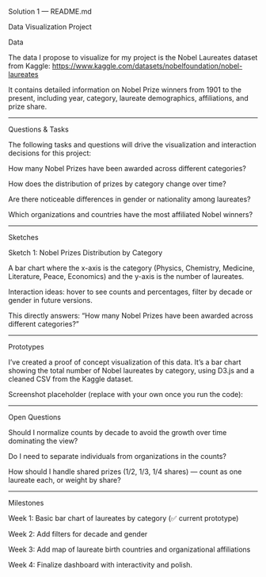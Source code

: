 Solution 1 — README.md 

Data Visualization Project

Data

The data I propose to visualize for my project is the Nobel Laureates dataset from Kaggle:
https://www.kaggle.com/datasets/nobelfoundation/nobel-laureates

It contains detailed information on Nobel Prize winners from 1901 to the present, including year, category, laureate demographics, affiliations, and prize share.


---

Questions & Tasks

The following tasks and questions will drive the visualization and interaction decisions for this project:

How many Nobel Prizes have been awarded across different categories?

How does the distribution of prizes by category change over time?

Are there noticeable differences in gender or nationality among laureates?

Which organizations and countries have the most affiliated Nobel winners?



---

Sketches

Sketch 1: Nobel Prizes Distribution by Category

A bar chart where the x-axis is the category (Physics, Chemistry, Medicine, Literature, Peace, Economics) and the y-axis is the number of laureates.

Interaction ideas: hover to see counts and percentages, filter by decade or gender in future versions.

This directly answers: “How many Nobel Prizes have been awarded across different categories?”





---

Prototypes

I’ve created a proof of concept visualization of this data.
It’s a bar chart showing the total number of Nobel laureates by category, using D3.js and a cleaned CSV from the Kaggle dataset.

Screenshot placeholder (replace with your own once you run the code):




---

Open Questions

Should I normalize counts by decade to avoid the growth over time dominating the view?

Do I need to separate individuals from organizations in the counts?

How should I handle shared prizes (1/2, 1/3, 1/4 shares) — count as one laureate each, or weight by share?



---

Milestones

Week 1: Basic bar chart of laureates by category (✅ current prototype)

Week 2: Add filters for decade and gender

Week 3: Add map of laureate birth countries and organizational affiliations

Week 4: Finalize dashboard with interactivity and polish.
